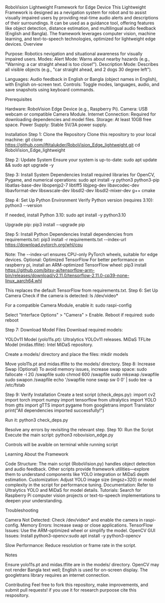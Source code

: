 RoboVision Lightweight Framework for Edge Device
This Lightweight Framework is designed as a nevigation system for robot and to assist visually impaired users by providing real-time audio alerts and descriptions of their surroundings. It can be used as a guidance tool, offering features like object detection, distance estimation, and multilingual audio feedback (English and Bangla). The framework leverages computer vision, machine learning, and text-to-speech technologies, optimized for lightweight edge devices.
Overview

Purpose: Robotics nevigation and situational awareness for visually impaired users.
Modes:
Alert Mode: Warns about nearby hazards (e.g., "Warning: a car straight ahead is too close!").
Description Mode: Describes all visible objects (e.g., "car straight ahead, and 2 dogs 30 degree left").


Languages: Audio feedback in English or Bangla (object names in English), with English on-screen text.
Controls: Toggle modes, languages, audio, and save snapshots using keyboard commands.

Prerequisites

Hardware: RoboVision Edge Device (e.g., Raspberry Pi).
Camera: USB webcam or compatible Camera Module.
Internet Connection: Required for downloading dependencies and model files.
Storage: At least 10GB free space.
Power Supply: Stable 5V/3A power supply.

Installation
Step 1: Clone the Repository
Clone this repository to your local machine:
git clone https://github.com/iftitalukder/RoboVision_Edge_lightweight.git
cd RoboVision_Edge_lightweight

Step 2: Update System
Ensure your system is up-to-date:
sudo apt update && sudo apt upgrade -y

Step 3: Install System Dependencies
Install required libraries for OpenCV, Pygame, and numerical operations:
sudo apt install -y python3 python3-pip libatlas-base-dev libopenjp2-7 libtiff5 libjpeg-dev libavcodec-dev libavformat-dev libswscale-dev libsdl2-dev libsdl2-mixer-dev g++ cmake

Step 4: Set Up Python Environment
Verify Python version (requires 3.10):
python3 --version

If needed, install Python 3.10:
sudo apt install -y python3.10

Upgrade pip:
pip3 install --upgrade pip

Step 5: Install Python Dependencies
Install dependencies from requirements.txt:
pip3 install -r requirements.txt --index-url https://download.pytorch.org/whl/cpu

Note: The --index-url ensures CPU-only PyTorch wheels, suitable for edge devices.
Optional: Optimized TensorFlow
For better performance on raspberry pi, install an ARM-optimized TensorFlow wheel:
pip3 install https://github.com/bitsy-ai/tensorflow-arm-bin/releases/download/v2.11.0/tensorflow-2.11.0-cp39-none-linux_aarch64.whl

This replaces the default TensorFlow from requirements.txt.
Step 6: Set Up Camera
Check if the camera is detected:
ls /dev/video*

For a compatible Camera Module, enable it:
sudo raspi-config

Select "Interface Options" > "Camera" > Enable. Reboot if required:
sudo reboot

Step 7: Download Model Files
Download required models:

YOLOv11 Model (yolo11s.pt): Ultralytics YOLOv11 releases.
MiDaS TFLite Model (midas.tflite): Intel MiDaS repository.

Create a models/ directory and place the files:
mkdir models

Move yolo11s.pt and midas.tflite to the models/ directory.
Step 8: Increase Swap (Optional)
To avoid memory issues, increase swap space:
sudo fallocate -l 2G /swapfile
sudo chmod 600 /swapfile
sudo mkswap /swapfile
sudo swapon /swapfile
echo '/swapfile none swap sw 0 0' | sudo tee -a /etc/fstab

Step 9: Verify Installation
Create a test script (check_deps.py):
import cv2
import torch
import numpy
import tensorflow
from ultralytics import YOLO
from gtts import gTTS
import pygame
from googletrans import Translator
print("All dependencies imported successfully!")

Run it:
python3 check_deps.py

Resolve any errors by revisiting the relevant step.
Step 10: Run the Script
Execute the main script:
python3 robovision_edge.py

Controls will be avaible on terminal while running script

Learning About the Framework

Code Structure: The main script (RoboVision.py) handles object detection and audio feedback. Other scripts provide framework utilities—explore them to understand components like YOLO integration or MiDaS depth estimation.
Customization: Adjust YOLO image size (imgsz=320) or model complexity in the script for performance tuning.
Documentation: Refer to Ultralytics YOLO and MiDaS for model details.
Tutorials: Search for Raspberry Pi computer vision projects or text-to-speech implementations to deepen your understanding.

Troubleshooting

Camera Not Detected: Check /dev/video* and enable the camera in raspi-config.
Memory Errors: Increase swap or close applications.
TensorFlow Issues: Use the ARM-optimized wheel or simplify the model.
OpenCV GUI Issues: Install python3-opencv:sudo apt install -y python3-opencv


Slow Performance: Reduce resolution or frame rate in the script.

Notes

Ensure yolo11s.pt and midas.tflite are in the models/ directory.
OpenCV may not render Bangla text well; English is used for on-screen display.
The googletrans library requires an internet connection.

Contributing
Feel free to fork this repository, make improvements, and submit pull requests! if you use it for research purpoose cite this respository.
